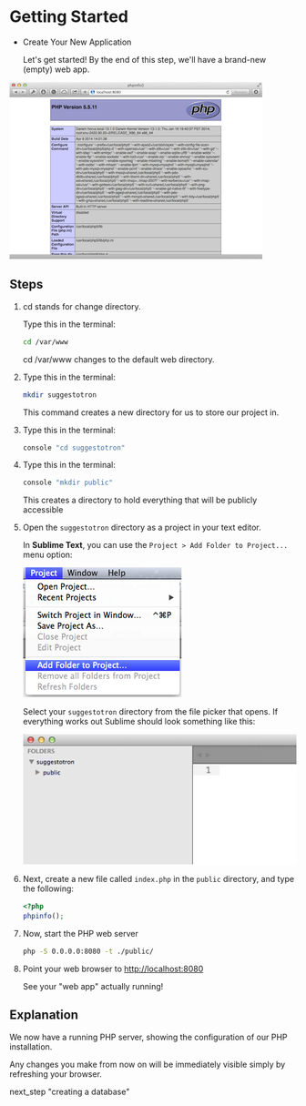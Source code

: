 # Getting Started

* Create Your New Application

  Let's get started! By the end of this step, we'll have a brand-new (empty) web app.

![Start Page](img/phpinfo.png)

## Steps

1. cd stands for change directory.

    Type this in the terminal:

    ```bash
    cd /var/www
    ```

    cd /var/www changes to the default web directory.

1. Type this in the terminal:

    ```bash
    mkdir suggestotron
    ```

    This command creates a new directory for us to store our project in.

1. Type this in the terminal:

    ```bash
    console "cd suggestotron"
    ```

1. Type this in the terminal:

    ```bash
    console "mkdir public"
    ```

    This creates a directory to hold everything that will be publicly accessible

1. Open the `suggestotron` directory as a project in your text editor.

    In **Sublime Text**, you can use the `Project > Add Folder to Project...` menu option:

    ![sublime](img/sublime_add_folder_to_project.png)

    Select your `suggestotron` directory from the file picker that opens. If everything works out Sublime should look something like this:

    ![sublime_project_as_folder](img/sublime_project_as_folder.png)

1. Next, create a new file called `index.php` in the `public` directory, and type the following:

    ```php
    <?php
    phpinfo();
    ```

1. Now, start the PHP web server

    ```bash
    php -S 0.0.0.0:8080 -t ./public/
    ```

1. Point your web browser to <http://localhost:8080>

    See your "web app" actually running!

## Explanation

We now have a running PHP server, showing the configuration of our PHP installation.

Any changes you make from now on will be immediately visible simply by refreshing your browser.

next_step "creating a database"
